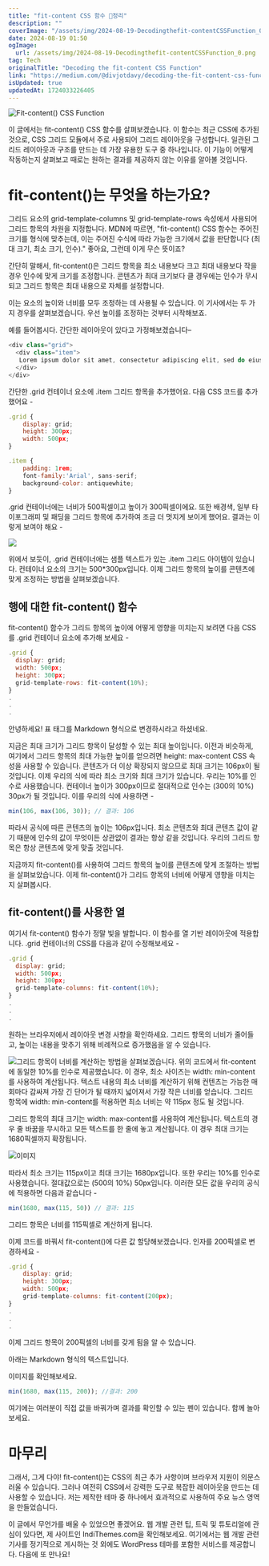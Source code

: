 ```yaml
---
title: "fit-content CSS 함수 정리"
description: ""
coverImage: "/assets/img/2024-08-19-Decodingthefit-contentCSSFunction_0.png"
date: 2024-08-19 01:50
ogImage: 
  url: /assets/img/2024-08-19-Decodingthefit-contentCSSFunction_0.png
tag: Tech
originalTitle: "Decoding the fit-content CSS Function"
link: "https://medium.com/@divjotdavy/decoding-the-fit-content-css-function-1e0c5c1f6ce2"
isUpdated: true
updatedAt: 1724033226405
---
```



![Fit-content() CSS Function](/assets/img/2024-08-19-Decodingthefit-contentCSSFunction_0.png)

이 글에서는 fit-content() CSS 함수를 살펴보겠습니다. 이 함수는 최근 CSS에 추가된 것으로, CSS 그리드 모듈에서 주로 사용되어 그리드 레이아웃을 구성합니다. 일관된 그리드 레이아웃과 구조를 만드는 데 가장 유용한 도구 중 하나입니다. 이 기능이 어떻게 작동하는지 살펴보고 때로는 원하는 결과를 제공하지 않는 이유를 알아볼 것입니다.

# fit-content()는 무엇을 하는가요?

그리드 요소의 grid-template-columns 및 grid-template-rows 속성에서 사용되어 그리드 항목의 차원을 지정합니다. MDN에 따르면, "fit-content() CSS 함수는 주어진 크기를 형식에 맞추는데, 이는 주어진 수식에 따라 가능한 크기에서 값을 판단합니다 (최대 크기, 최소 크기, 인수)." 좋아요, 그런데 이게 무슨 뜻이죠?

<!-- cozy-coder - 수평 -->
<ins class="adsbygoogle"
     style="display:block"
     data-ad-client="ca-pub-4877378276818686"
     data-ad-slot="1107185301"
     data-ad-format="auto"
     data-full-width-responsive="true"></ins>
<script>
     (adsbygoogle = window.adsbygoogle || []).push({});
</script>

간단히 말해서, fit-content()은 그리드 항목을 최소 내용보다 크고 최대 내용보다 작을 경우 인수에 맞게 크기를 조정합니다. 콘텐츠가 최대 크기보다 클 경우에는 인수가 무시되고 그리드 항목은 최대 내용으로 자체를 설정합니다.

이는 요소의 높이와 너비를 모두 조정하는 데 사용될 수 있습니다. 이 기사에서는 두 가지 경우를 살펴보겠습니다. 우선 높이를 조정하는 것부터 시작해보죠.

예를 들어봅시다. 간단한 레이아웃이 있다고 가정해보겠습니다–

```js
<div class="grid">
  <div class="item">
   Lorem ipsum dolor sit amet, consectetur adipiscing elit, sed do eiusmod tempor incididunt ut labore et dolore magna aliqua. Ut enim ad minim veniam, quis nostrud exercitation ullamco laboris nisi ut aliquip ex ea commodo consequat.
  </div>
</div>
```

<!-- cozy-coder - 수평 -->
<ins class="adsbygoogle"
     style="display:block"
     data-ad-client="ca-pub-4877378276818686"
     data-ad-slot="1107185301"
     data-ad-format="auto"
     data-full-width-responsive="true"></ins>
<script>
     (adsbygoogle = window.adsbygoogle || []).push({});
</script>

간단한 .grid 컨테이너 요소에 .item 그리드 항목을 추가했어요. 다음 CSS 코드를 추가했어요 -

```js
.grid {
    display: grid;
    height: 300px;
    width: 500px;
}

.item {
    padding: 1rem;
    font-family:'Arial', sans-serif;
    background-color: antiquewhite;
}
```

.grid 컨테이너에는 너비가 500픽셀이고 높이가 300픽셀이에요. 또한 배경색, 일부 타이포그래피 및 패딩을 그리드 항목에 추가하여 조금 더 멋지게 보이게 했어요. 결과는 이렇게 보여야 해요 - 

<img src="/assets/img/2024-08-19-Decodingthefit-contentCSSFunction_1.png" />

<!-- cozy-coder - 수평 -->
<ins class="adsbygoogle"
     style="display:block"
     data-ad-client="ca-pub-4877378276818686"
     data-ad-slot="1107185301"
     data-ad-format="auto"
     data-full-width-responsive="true"></ins>
<script>
     (adsbygoogle = window.adsbygoogle || []).push({});
</script>

위에서 보듯이, .grid 컨테이너에는 샘플 텍스트가 있는 .item 그리드 아이템이 있습니다. 컨테이너 요소의 크기는 500*300px입니다. 이제 그리드 항목의 높이를 콘텐츠에 맞게 조정하는 방법을 살펴보겠습니다.

## 행에 대한 fit-content() 함수

fit-content() 함수가 그리드 항목의 높이에 어떻게 영향을 미치는지 보려면 다음 CSS를 .grid 컨테이너 요소에 추가해 보세요 -

```js
.grid {
  display: grid;
  width: 500px;
  height: 300px;
  grid-template-rows: fit-content(10%);
}
.
.
.
```

<!-- cozy-coder - 수평 -->
<ins class="adsbygoogle"
     style="display:block"
     data-ad-client="ca-pub-4877378276818686"
     data-ad-slot="1107185301"
     data-ad-format="auto"
     data-full-width-responsive="true"></ins>
<script>
     (adsbygoogle = window.adsbygoogle || []).push({});
</script>

안녕하세요! 표 태그를 Markdown 형식으로 변경하시라고 하셨네요. 

<!-- cozy-coder - 수평 -->
<ins class="adsbygoogle"
     style="display:block"
     data-ad-client="ca-pub-4877378276818686"
     data-ad-slot="1107185301"
     data-ad-format="auto"
     data-full-width-responsive="true"></ins>
<script>
     (adsbygoogle = window.adsbygoogle || []).push({});
</script>

지금은 최대 크기가 그리드 항목이 달성할 수 있는 최대 높이입니다. 이전과 비슷하게, 여기에서 그리드 항목의 최대 가능한 높이를 얻으려면 height: max-content CSS 속성을 사용할 수 있습니다. 콘텐츠가 더 이상 확장되지 않으므로 최대 크기는 106px이 될 것입니다. 이제 우리의 식에 따라 최소 크기와 최대 크기가 있습니다. 우리는 10%를 인수로 사용했습니다. 컨테이너 높이가 300px이므로 절대적으로 인수는 (300의 10%) 30px가 될 것입니다. 이를 우리의 식에 사용하면 -

```js
min(106, max(106, 30)); // 결과: 106
```

따라서 공식에 따른 콘텐츠의 높이는 106px입니다. 최소 콘텐츠와 최대 콘텐츠 값이 같기 때문에 인수의 값이 무엇이든 상관없이 결과는 항상 같을 것입니다. 우리의 그리드 항목은 항상 콘텐츠에 맞게 맞출 것입니다.

지금까지 fit-content()를 사용하여 그리드 항목의 높이를 콘텐츠에 맞게 조절하는 방법을 살펴보았습니다. 이제 fit-content()가 그리드 항목의 너비에 어떻게 영향을 미치는지 살펴봅시다.

<!-- cozy-coder - 수평 -->
<ins class="adsbygoogle"
     style="display:block"
     data-ad-client="ca-pub-4877378276818686"
     data-ad-slot="1107185301"
     data-ad-format="auto"
     data-full-width-responsive="true"></ins>
<script>
     (adsbygoogle = window.adsbygoogle || []).push({});
</script>

## fit-content()를 사용한 열

여기서 fit-content() 함수가 정말 빛을 발합니다. 이 함수를 열 기반 레이아웃에 적용합니다. .grid 컨테이너의 CSS를 다음과 같이 수정해보세요 -

```js
.grid {
  display: grid;
  width: 500px;
  height: 300px;
  grid-template-columns: fit-content(10%);
}
.
.
.
```

원하는 브라우저에서 레이아웃 변경 사항을 확인하세요. 그리드 항목의 너비가 줄어들고, 높이는 내용을 맞추기 위해 비례적으로 증가했음을 알 수 있습니다.

<!-- cozy-coder - 수평 -->
<ins class="adsbygoogle"
     style="display:block"
     data-ad-client="ca-pub-4877378276818686"
     data-ad-slot="1107185301"
     data-ad-format="auto"
     data-full-width-responsive="true"></ins>
<script>
     (adsbygoogle = window.adsbygoogle || []).push({});
</script>


![그리드 항목이 너비를 계산하는 방법을 살펴보겠습니다. 위의 코드에서 fit-content에 동일한 10%를 인수로 제공했습니다. 이 경우, 최소 사이즈는 width: min-content를 사용하여 계산됩니다. 텍스트 내용의 최소 너비를 계산하기 위해 컨텐츠는 가능한 매 회마다 감싸져 가장 긴 단어가 될 때까지 넓어져서 가장 작은 너비를 얻습니다. 그리드 항목에 width: min-content를 적용하면 최소 너비는 약 115px 정도 될 것입니다.](/assets/img/2024-08-19-Decodingthefit-contentCSSFunction_5.png)


<!-- cozy-coder - 수평 -->
<ins class="adsbygoogle"
     style="display:block"
     data-ad-client="ca-pub-4877378276818686"
     data-ad-slot="1107185301"
     data-ad-format="auto"
     data-full-width-responsive="true"></ins>
<script>
     (adsbygoogle = window.adsbygoogle || []).push({});
</script>

그리드 항목의 최대 크기는 width: max-content를 사용하여 계산됩니다. 텍스트의 경우 줄 바꿈을 무시하고 모든 텍스트를 한 줄에 놓고 계산됩니다. 이 경우 최대 크기는 1680픽셀까지 확장됩니다.

![이미지](/assets/img/2024-08-19-Decodingthefit-contentCSSFunction_6.png)

따라서 최소 크기는 115px이고 최대 크기는 1680px입니다. 또한 우리는 10%를 인수로 사용했습니다. 절대값으로는 (500의 10%) 50px입니다. 이러한 모든 값을 우리의 공식에 적용하면 다음과 같습니다 -

```js
min(1680, max(115, 50)) // 결과: 115
```

<!-- cozy-coder - 수평 -->
<ins class="adsbygoogle"
     style="display:block"
     data-ad-client="ca-pub-4877378276818686"
     data-ad-slot="1107185301"
     data-ad-format="auto"
     data-full-width-responsive="true"></ins>
<script>
     (adsbygoogle = window.adsbygoogle || []).push({});
</script>

그리드 항목은 너비를 115픽셀로 계산하게 됩니다.

이제 코드를 바꿔서 fit-content()에 다른 값 할당해보겠습니다. 인자를 200픽셀로 변경하세요 -

```js
.grid {
    display: grid;
    height: 300px;
    width: 500px;
    grid-template-columns: fit-content(200px);
}
.
.
.
```

이제 그리드 항목이 200픽셀의 너비를 갖게 됨을 알 수 있습니다.

<!-- cozy-coder - 수평 -->
<ins class="adsbygoogle"
     style="display:block"
     data-ad-client="ca-pub-4877378276818686"
     data-ad-slot="1107185301"
     data-ad-format="auto"
     data-full-width-responsive="true"></ins>
<script>
     (adsbygoogle = window.adsbygoogle || []).push({});
</script>

아래는 Markdown 형식의 텍스트입니다.

이미지를 확인해보세요.

```js
min(1680, max(115, 200)); //결과: 200
```

여기에는 여러분이 직접 값을 바꿔가며 결과를 확인할 수 있는 펜이 있습니다. 함께 놀아보세요.

<!-- cozy-coder - 수평 -->
<ins class="adsbygoogle"
     style="display:block"
     data-ad-client="ca-pub-4877378276818686"
     data-ad-slot="1107185301"
     data-ad-format="auto"
     data-full-width-responsive="true"></ins>
<script>
     (adsbygoogle = window.adsbygoogle || []).push({});
</script>

# 마무리

그래서, 그게 다야! fit-content()는 CSS의 최근 추가 사항이며 브라우저 지원이 의문스러울 수 있습니다. 그러나 여전히 CSS에서 강력한 도구로 복잡한 레이아웃을 만드는 데 사용할 수 있습니다. 저는 제작한 테마 중 하나에서 효과적으로 사용하여 주요 뉴스 영역을 만들었습니다.

이 글에서 무언가를 배울 수 있었으면 좋겠어요. 웹 개발 관련 팁, 트릭 및 튜토리얼에 관심이 있다면, 제 사이트인 IndiThemes.com을 확인해보세요. 여기에서는 웹 개발 관련 기사를 정기적으로 게시하는 것 외에도 WordPress 테마를 포함한 서비스를 제공합니다. 다음에 또 만나요!
